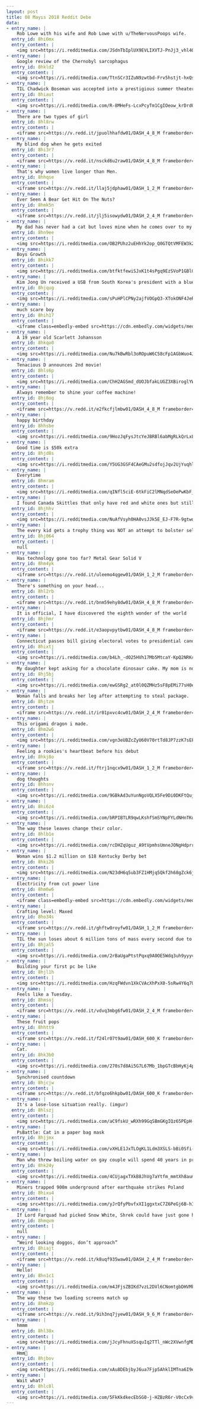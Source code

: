 ```yaml
---
layout: post
title: 08 Mayıs 2018 Reddit Debe
data:
- entry_name: |
    Rob Lowe with his wife and Rob Lowe with u/TheNervousPoops wife.
  entry_id: 8hi6mx
  entry_content: |
    <img src=https://i.redditmedia.com/JSdnTbIplUX9EVLIXVTJ-PnJj3_vhl4Quei9aLgOFRg.jpg?s=63b162710b8b03887de054a6b1c91064 frameborder=0>
- entry_name: |
    Google review of the Chernobyl sarcophagus
  entry_id: 8hkld2
  entry_content: |
    <img src=https://i.redditmedia.com/TtnSCr3IZuN9zwtbd-Frv5hstjt-hxQsQ80K8vk2fYQ.jpg?s=8f94b657b9506feec136dec426cd973b frameborder=0>
- entry_name: |
    TIL Chadwick Boseman was accepted into a prestigious summer theater program at Oxford University, but couldn't afford to go. He secured funding through a private benefactor, who turned out to be Denzel Washington. Over 20 yrs later Chadwick thanked him in person at the premiere of Black Panther.
  entry_id: 8hiaut
  entry_content: |
    <img src=https://i.redditmedia.com/R-8MHeFs-LcxPcyTm1CgIOeow_krDrdQnnjQIsDeLas.jpg?s=83b9e82d24bd4eb2f0e073061f8a7946 frameborder=0>
- entry_name: |
    There are two types of girl
  entry_id: 8hl8rw
  entry_content: |
    <iframe src=https://v.redd.it/jpuolhhafdw01/DASH_4_8_M frameborder=0></iframe>
- entry_name: |
    My blind dog when he gets exited
  entry_id: 8hi3r7
  entry_content: |
    <iframe src=https://v.redd.it/nsckd6u2raw01/DASH_4_8_M frameborder=0></iframe>
- entry_name: |
    That's why women live longer than Men.
  entry_id: 8hhqse
  entry_content: |
    <iframe src=https://v.redd.it/llaj5jdphaw01/DASH_1_2_M frameborder=0></iframe>
- entry_name: |
    Ever Seen A Bear Get Hit On The Nuts?
  entry_id: 8hmk5n
  entry_content: |
    <iframe src=https://v.redd.it/jlj5isowydw01/DASH_2_4_M frameborder=0></iframe>
- entry_name: |
    My dad has never had a cat but loves mine when he comes over to my house. He found a kitten crying outside a couple days ago who prefers sleeping like this. I hope he keeps it...
  entry_id: 8hn9ee
  entry_content: |
    <img src=https://i.redditmedia.com/OB2PUhz2uEHhYk2op_Q0GTQtVMFEW3k2ggZK_m0gJP8.jpg?s=374e5898311f39bca1db8f1e5eea74e3 frameborder=0>
- entry_name: |
    Boys Growth
  entry_id: 8hikk7
  entry_content: |
    <img src=https://i.redditmedia.com/btfktfewiSJxK1t4sPgq9EzSVoP1GBlGP67HPGDri8U.jpg?s=74ddf715d08604bf9f4c40179c368185 frameborder=0>
- entry_name: |
    Kim Jong Un received a USB from South Korea's president with a blueprint for connecting North Korea with the world.
  entry_id: 8hjqug
  entry_content: |
    <img src=https://i.redditmedia.com/sPuHPlCPNy2ajfVOGpQ3-XTokONF4JeRaAffXrSheOk.jpg?s=78aa408e9fbc72fa42b910d2bd0b7538 frameborder=0>
- entry_name: |
    much scare boy
  entry_id: 8hih17
  entry_content: |
    <iframe class=embedly-embed src=https://cdn.embedly.com/widgets/media.html?src=https%3A%2F%2Fgfycat.com%2Fifr%2FLividCandidEkaltadeta&url=https%3A%2F%2Fgfycat.com%2FLividCandidEkaltadeta&image=https%3A%2F%2Fthumbs.gfycat.com%2FLividCandidEkaltadeta-size_restricted.gif&key=522baf40bd3911e08d854040d3dc5c07&type=text%2Fhtml&schema=gfycat width=600 height=338 scrolling=no frameborder=0 allowfullscreen></iframe>
- entry_name: |
    A 19 year old Scarlett Johansson
  entry_id: 8hkqo0
  entry_content: |
    <img src=https://i.redditmedia.com/Nu7kBwRbl3oROpuW6C58cFp1AGbWuo4Jx9JGK_ioFJ0.jpg?s=ebafd28b2580d86252ea4bdf0cec2500 frameborder=0>
- entry_name: |
    Tenacious D announces 2nd movie!
  entry_id: 8hls6p
  entry_content: |
    <img src=https://i.redditmedia.com/ChH2AGSmd_dUOJbfakLUGZ3XBiroglYWkyQLj9I-kDU.jpg?s=1512995709635d8229a327bc4731e663 frameborder=0>
- entry_name: |
    Always remember to shine your coffee machine!
  entry_id: 8hj8og
  entry_content: |
    <iframe src=https://v.redd.it/e2fkcfjlmbw01/DASH_4_8_M frameborder=0></iframe>
- entry_name: |
    happy birthday
  entry_id: 8hhsbe
  entry_content: |
    <img src=https://i.redditmedia.com/9HozJqFysJtcYeJBRBl6abMgRLkQrLxL4RwshInXWJY.jpg?s=27c3ce27beebf405ab4dd19a78cebac7 frameborder=0>
- entry_name: |
    Good time is $50k extra
  entry_id: 8hjd8s
  entry_content: |
    <img src=https://i.redditmedia.com/Y5UG3GSF4CAeGMu2sdfojJqv2UjYuqhlT__Xhm1rr0Q.jpg?s=76e66768d40e229ce9a4594788fd4a41 frameborder=0>
- entry_name: |
    Everytime
  entry_id: 8hmram
  entry_content: |
    <img src=https://i.redditmedia.com/qINfl5ciE-6tkFiC2lMNqdSeOePwKbF_XU5-ONXh7xs.jpg?s=b743646ab919c6bed0af59475f38b7b3 frameborder=0>
- entry_name: |
    I found Canada Skittles that only have red and white ones but still have all the flavours.
  entry_id: 8hjhhv
  entry_content: |
    <img src=https://i.redditmedia.com/NuAfVsyh0HA0vsJJk5E_EJ-F7R-9gtwqwO4ekB8Tzbs.jpg?s=3cbab52ac3abe73e414f10945695418e frameborder=0>
- entry_name: |
    The every kid gets a trophy thing was NOT an attempt to bolster self esteem - it was an attempt to sell more trophies to more people
  entry_id: 8hj064
  entry_content: |
    null
- entry_name: |
    Has technology gone too far? Metal Gear Solid V
  entry_id: 8hm4yk
  entry_content: |
    <iframe src=https://v.redd.it/uleemo4qgew01/DASH_1_2_M frameborder=0></iframe>
- entry_name: |
    There's something on your head...
  entry_id: 8hl2rb
  entry_content: |
    <iframe src=https://v.redd.it/bnm59ehy8dw01/DASH_4_8_M frameborder=0></iframe>
- entry_name: |
    It is official, I have discovered the eighth wonder of the world
  entry_id: 8hjhmr
  entry_content: |
    <iframe src=https://v.redd.it/e3aopvpytbw01/DASH_4_8_M frameborder=0></iframe>
- entry_name: |
    Connecticut passes bill giving electoral votes to presidential candidate who wins popular vote
  entry_id: 8hixtj
  entry_content: |
    <img src=https://i.redditmedia.com/b4Lh_-dO25HVh17Mb5MtcaY-KpQ2NRKclGG-QHCi6v4.jpg?s=490623b8d9f9e87c721bf21450223ac2 frameborder=0>
- entry_name: |
    My daughter kept asking for a chocolate dinosaur cake. My mom is not a professional, but I think she delivered pretty well!
  entry_id: 8hj5bj
  entry_content: |
    <img src=https://i.redditmedia.com/ewGSRg2_at0l0QZMHz5sF8pEMi77sH0eoM-LbKOGBqk.jpg?s=d4a51a5df7ea94f457e6e3672e806e5a frameborder=0>
- entry_name: |
    Woman falls and breaks her leg after attempting to steal package.
  entry_id: 8hjtzm
  entry_content: |
    <iframe src=https://v.redd.it/ir01pxvc4cw01/DASH_2_4_M frameborder=0></iframe>
- entry_name: |
    This origami dragon i made.
  entry_id: 8hm2w6
  entry_content: |
    <img src=https://i.redditmedia.com/vgn3eUBZcZyU60V70rtTd8JP7zzK7sEFuPFCk5SNSbQ.jpg?s=1dafd8437a4b87243584d47fa942589a frameborder=0>
- entry_name: |
    Feeling a rookies's heartbeat before his debut
  entry_id: 8hkj8o
  entry_content: |
    <iframe src=https://v.redd.it/ftrj1nqcx9w01/DASH_1_2_M frameborder=0></iframe>
- entry_name: |
    dog thoughts
  entry_id: 8hhsnv
  entry_content: |
    <img src=https://i.redditmedia.com/9GBkAd3uYunNgoVQLX5Fe9Di0DKFtQujauiBrNPlFb8.jpg?s=783b95e6a73189d9d578b38d7b26cd2d frameborder=0>
- entry_name: |
  entry_id: 8hi6z4
  entry_content: |
    <img src=https://i.redditmedia.com/bRPIBTLR9qwLKshfSmSYNpFYLdNHnTKuhfG70LRXj-o.jpg?s=147c1e8beed507b9a09b9ad819d99ca4 frameborder=0>
- entry_name: |
    The way these leaves change their color.
  entry_id: 8hlb1e
  entry_content: |
    <img src=https://i.redditmedia.com/rcDHZqUguz_A9tVpmhsUmneJONgHdprr5Itxc6ilCAs.jpg?s=79fd2ae13271df8795d99b250e50a840 frameborder=0>
- entry_name: |
    Woman wins $1.2 million on $18 Kentucky Derby bet
  entry_id: 8hki26
  entry_content: |
    <img src=https://i.redditmedia.com/N23dH6q5ub3FZ1HMjq5Qkf2h68gZck6jm-pIxgndsuA.jpg?s=314807621859ffe8f4fd120121561a4a frameborder=0>
- entry_name: |
    Electricity from cut power line
  entry_id: 8hm6w6
  entry_content: |
    <iframe class=embedly-embed src=https://cdn.embedly.com/widgets/media.html?src=https%3A%2F%2Fgfycat.com%2Fifr%2FSociablePerfectGermanshorthairedpointer&url=https%3A%2F%2Fgfycat.com%2Fsociableperfectgermanshorthairedpointer&image=https%3A%2F%2Fthumbs.gfycat.com%2FSociablePerfectGermanshorthairedpointer-size_restricted.gif&key=2aa3c4d5f3de4f5b9120b660ad850dc9&type=text%2Fhtml&schema=gfycat width=600 height=600 scrolling=no frameborder=0 allowfullscreen></iframe>
- entry_name: |
    Crafting level: Maxed
  entry_id: 8ho34s
  entry_content: |
    <iframe src=https://v.redd.it/ghftw0royfw01/DASH_1_2_M frameborder=0></iframe>
- entry_name: |
    TIL the sun loses about 6 million tons of mass every second due to nuclear fusion and the solar wind. Despite losing that much material, it has only lost about 0.05% of it's original mass over the past 4.5 billion years.
  entry_id: 8hjal5
  entry_content: |
    <img src=https://i.redditmedia.com/2rBaUgaPtstPqxq9A0OE5Wdq3uh9yyyv-l_-C9BGoVM.jpg?s=0c5912b42ac5c659d290a78493b8931d frameborder=0>
- entry_name: |
    Building your first pc be like
  entry_id: 8hjl1h
  entry_content: |
    <img src=https://i.redditmedia.com/HzqFWdvn1XkCVAcXhPxX0-5sRw4Y6q7UnP52ePlfARs.png?s=596a1e6e1f8452df272e422478e19f27 frameborder=0>
- entry_name: |
    Feels like a Tuesday.
  entry_id: 8hmsoj
  entry_content: |
    <iframe src=https://v.redd.it/vdvq3mbg6fw01/DASH_2_4_M frameborder=0></iframe>
- entry_name: |
    These fruit pops
  entry_id: 8hhtt9
  entry_content: |
    <iframe src=https://v.redd.it/f24lr07t9aw01/DASH_600_K frameborder=0></iframe>
- entry_name: |
    Cat.
  entry_id: 8hk3b0
  entry_content: |
    <img src=https://i.redditmedia.com/270s7d8Ai5G7L67Mb_1bpGTcBbHyKj4paZvMmQJI1yE.jpg?s=46a6c529e2200a9e6b0b6677448913df frameborder=0>
- entry_name: |
    Synchronised countdown
  entry_id: 8hjcjw
  entry_content: |
    <iframe src=https://v.redd.it/bfqzo6hkpbw01/DASH_600_K frameborder=0></iframe>
- entry_name: |
    It's a lose-lose situation really. (imgur)
  entry_id: 8hlszj
  entry_content: |
    <img src=https://i.redditmedia.com/aC9fskU_wRXh99GqSBmGKgIQz65PEpH-R5lLe9Me1C4.jpg?s=904df0fc3e1fab102438940e742c03ad frameborder=0>
- entry_name: |
    PsBattle: Cat in a paper bag mask
  entry_id: 8hjjmx
  entry_content: |
    <img src=https://i.redditmedia.com/vXHLE1JxTLOgKL1Ldm3XSLS-bBi0Sfi-Iwi8vj7klL8.jpg?s=0ef0055f98db755d660a4a3ed69f8ce8 frameborder=0>
- entry_name: |
    Man who threw boiling water on gay couple will spend 40 years in prison
  entry_id: 8hk24y
  entry_content: |
    <img src=https://i.redditmedia.com/4CUjagxTXkB8JhVg7aYtfm_mmtXh8aumHcm4uSwnvOI.jpg?s=6b36a6dbe88e6ba271df9f79c028d757 frameborder=0>
- entry_name: |
    Miners trapped 900m underground after earthquake strikes Poland
  entry_id: 8hixu4
  entry_content: |
    <img src=https://i.redditmedia.com/yJrQfyPbvfxXI1ggxtxC7Z6PeGj6B-hIFV0bOmPCZOg.jpg?s=33755377b7df0943d592855678e6212d frameborder=0>
- entry_name: |
    If Lord Farquad had picked Snow White, Shrek could have just gone home and gotten her body off his dining room table. End of story.
  entry_id: 8hmqvm
  entry_content: |
    null
- entry_name: |
    “Weird looking doggos, don’t approach”
  entry_id: 8hiajt
  entry_content: |
    <iframe src=https://v.redd.it/k8uqf935waw01/DASH_2_4_M frameborder=0></iframe>
- entry_name: |
    Hello!
  entry_id: 8hn1c1
  entry_content: |
    <img src=https://i.redditmedia.com/m4JFjsZBIKd7vzL2DVl6CNomtgbDHVMk0KhSnbjVAA8.jpg?s=66b8479139fb760f9a859ccb3515658b frameborder=0>
- entry_name: |
    The way these two loading screens match up
  entry_id: 8hmkzp
  entry_content: |
    <iframe src=https://v.redd.it/9ih3nq7jyew01/DASH_9_6_M frameborder=0></iframe>
- entry_name: |
    hmmm
  entry_id: 8hl38x
  entry_content: |
    <img src=https://i.redditmedia.com/jJcyFhnuXSsquIq2TTl_nWc2XVwnfgMDpn6MO5J0K7A.jpg?s=ceae980ec46b732dd5bba2577fb9a949 frameborder=0>
- entry_name: |
    Hmm🤔
  entry_id: 8hjbov
  entry_content: |
    <img src=https://i.redditmedia.com/xAu8DEbjbyJ6ua7Fjp5AhklIMTna6I9elwrsaJi3p_g.jpg?s=cfaffa7cd667175095c6f147ab3e498a frameborder=0>
- entry_name: |
    Wait what?
  entry_id: 8hlc8l
  entry_content: |
    <img src=https://i.redditmedia.com/5FkKkdkecEbSG0-j-HZBzR6r-V0cCx9vZYbkB02vuyc.jpg?s=c464091e6ae818808e3e82dad5811310 frameborder=0>
---
```

